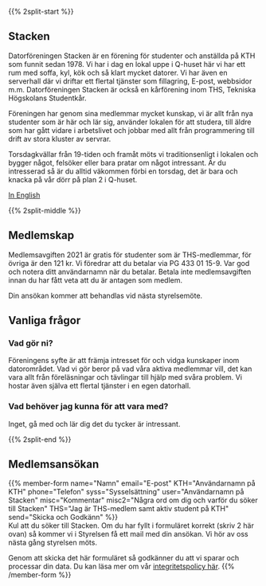 <!-- 
.. title: Bli medlem
.. slug: member
.. description:
-->

{{% 2split-start %}}

## Stacken
Datorföreningen Stacken är en förening för studenter och anställda
på KTH som funnit sedan 1978. Vi har i dag en lokal uppe i Q-huset
här vi har ett rum med soffa, kyl, kök och så klart mycket datorer.
Vi har även en serverhall där vi driftar ett flertal tjänster som
fillagring, E-post, webbsidor m.m. Datorföreningen Stacken är också
en kårförening inom THS, Tekniska Högskolans Studentkår.

Föreningen har genom sina medlemmar mycket kunskap, vi är allt från
nya studenter som är här och lär sig, använder lokalen för att
studera, till äldre som har gått vidare i arbetslivet och jobbar med
allt från programmering till drift av stora kluster av servrar.

Torsdagkvällar från 19-tiden och framåt möts vi traditionsenligt i
lokalen och bygger något, felsöker eller bara pratar om något
intressant. Är du intresserad så är du alltid väkommen förbi en
torsdag, det är bara och knacka på vår dörr på plan 2 i Q-huset.

[In English](/en/member/)

{{% 2split-middle %}}

## Medlemskap

Medlemsavgiften 2021 är gratis för studenter som är THS-medlemmar,
för övriga är den 121 kr. Vi föredrar att du betalar via
PG 433 01 15-9. Var god och notera ditt användarnamn när du betalar.
Betala inte medlemsavgiften innan du har fått veta att du är antagen
som medlem.

Din ansökan kommer att behandlas vid nästa styrelsemöte.

## Vanliga frågor

### Vad gör ni?
Föreningens syfte är att främja intresset för och vidga kunskaper inom datorområdet. Vad vi gör beror på vad våra aktiva medlemmar vill, det kan vara allt från föreläsningar och tävlingar till hjälp med svåra problem. Vi hostar även själva ett flertal tjänster i en egen datorhall.

### Vad behöver jag kunna för att vara med?
Inget, gå med och lär dig det du tycker är intressant.

{{% 2split-end %}}

## Medlemsansökan

{{% member-form
name="Namn"
email="E-post"
KTH="Användarnamn på KTH"
phone="Telefon"
syss="Sysselsättning"
user="Användarnamn på Stacken"
misc="Kommentar"
misc2="Några ord om dig och varför du söker till Stacken"
THS="Jag är THS-medlem samt aktiv student på KTH"
send="Skicka och Godkänn"
%}}
<br>
Kul att du söker till Stacken. Om du har fyllt i formuläret korrekt (skriv 2 här ovan)
så kommer vi i Styrelsen få ett mail med din ansökan. Vi hör av oss nästa gång
styrelsen möts.

Genom att skicka det här formuläret så godkänner du att vi sparar och processar din data. Du kan läsa mer om vår <a href="/club/integritetspolicy/">integritetspolicy här</a>.
{{% /member-form %}}
